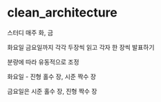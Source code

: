 # clean_architecture

스터디 매주 화, 금

화요일 금요일까지 각각 두장씩 읽고 각자 한 장씩 발표하기

분량에 따라 유동적으로 조정

화요일 - 진형 홀수 장, 시준 짝수 장

금요일은 시준 홀수 장, 진형 짝수 장
